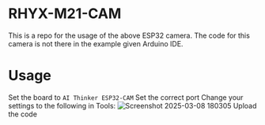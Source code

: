 # RHYX-M21-CAM
This is a repo for the usage of the above ESP32 camera. The code for this camera is not there in the example given Arduino IDE.

# Usage
Set the board to ```AI Thinker ESP32-CAM```
Set the correct port
Change your settings to the following in Tools:
![Screenshot 2025-03-08 180305](https://github.com/user-attachments/assets/891c4e5f-b974-41ae-b499-fedd4e655182)
Upload the code
